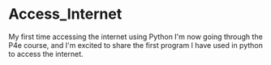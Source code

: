 # Access_Internet
My first time accessing the internet using Python
I'm now going through the P4e course, and I'm excited to share the first program I have used in python to access the internet.
